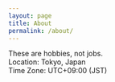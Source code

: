 ```yaml
---
layout: page
title: About
permalink: /about/
---
```

These are hobbies, not jobs.  
Location: Tokyo, Japan  
Time Zone: UTC+09:00 (JST)  
